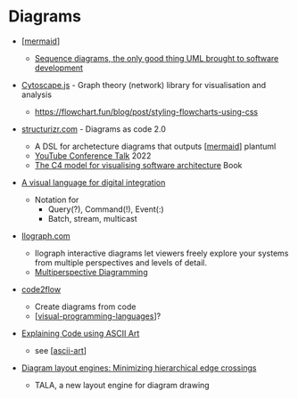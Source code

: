Diagrams
========

* [[mermaid]]
    * [Sequence diagrams, the only good thing UML brought to software development](https://www.mermaidchart.com/blog/posts/sequence-diagrams-the-good-thing-uml-brought-to-software-development)

* [Cytoscape.js](https://js.cytoscape.org/) - Graph theory (network) library for visualisation and analysis 
    * https://flowchart.fun/blog/post/styling-flowcharts-using-css

* [structurizr.com](https://structurizr.com/) - Diagrams as code 2.0 
    * A DSL for archetecture diagrams that outputs [[mermaid]] plantuml
    * [YouTube Conference Talk](https://www.youtube.com/watch?v=Za1-v4Zkq5E) 2022
    * [The C4 model for visualising software architecture](https://leanpub.com/visualising-software-architecture) Book

* [A visual language for digital integration](https://blogs.mulesoft.com/api-integration/strategy/a-visual-language-for-digital-integration/)
    * Notation for 
        * Query(?), Command(!), Event(:)
        * Batch, stream, multicast

* [Ilograph.com](https://www.ilograph.com/)
    * Ilograph interactive diagrams let viewers freely explore your systems from multiple perspectives and levels of detail.
    * [Multiperspective Diagramming](https://blog.ilograph.com/posts/multiperspective-diagramming-guide/)

* [code2flow](https://github.com/scottrogowski/code2flow)
    * Create diagrams from code
    * [[visual-programming-languages]]?

* [Explaining Code using ASCII Art](https://blog.regehr.org/archives/1653)
    * see [[ascii-art]]

* [Diagram layout engines: Minimizing hierarchical edge crossings](https://www.terrastruct.com/blog/post/diagram-layout-engines-crossing-minimization/)
    * TALA, a new layout engine for diagram drawing

[//begin]: # "Autogenerated link references for markdown compatibility"
[mermaid]: mermaid.md "Mermaid"
[visual-programming-languages]: visual-programming-languages.md "Visual Programming Languages"
[ascii-art]: ascii-art.md "ascii-art"
[//end]: # "Autogenerated link references"
